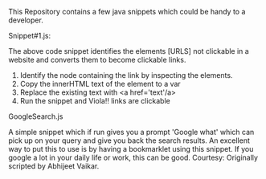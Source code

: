 This Repository contains a few java snippets which could be handy to a developer.


Snippet#1.js:

The above code snippet identifies the elements [URLS] not clickable in a website and converts them to become clickable links.
1. Identify the node containing the link by inspecting the elements.
2. Copy the innerHTML text of the element to a var
3. Replace the existing text with <a href='text'/a>
4. Run the snippet and Viola!! links are clickable
  
  
GoogleSearch.js
  
A simple snippet which if run gives you a prompt 'Google what' which can pick up on your query and give you back the search results. An excellent way to put this to use is by having a bookmarklet using this snippet. If you google a lot in your daily life or work, this can be good. 
Courtesy:  Originally scripted by Abhijeet Vaikar.

